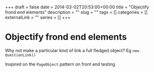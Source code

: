 +++ 
draft = false
date = 2014-03-02T20:53:00+00:00
title = "Objectify frond end elements"
description = ""
slug = "" 
tags = []
categories = []
externalLink = ""
series = []
+++

Objectify frond end elements
============================

Why not make a particular kind of link a full fledged object? Eg
`new QuestionLink()`

Inspired on the `PageObject` pattern on front end testing.

